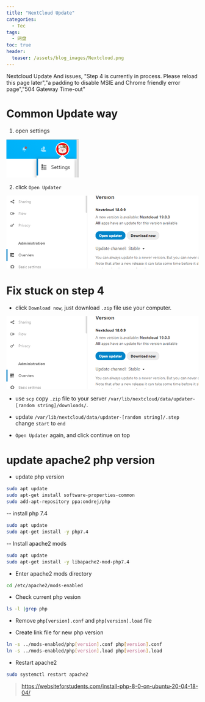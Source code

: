 ```yaml
---
title: "NextCloud Update"
categories:
  - Tec
tags:
  - 网盘
toc: true
header:
  teaser: /assets/blog_images/Nextcloud.png
---
```

Nextcloud Update And issues, "Step 4 is currently in process. Please reload this page later","a padding to disable MSIE and Chrome friendly error page","504 Gateway Time-out"

# Common Update way

1. open settings

![Settings](/assets/blog_images/fix1.png)

2. click `Open Updater`

![Detail](/assets/blog_images/fix2.png)

# Fix stuck on step 4

- click `Download now`, just download `.zip` file use your computer.

![Detail](/assets/blog_images/fix2.png)

- use `scp` copy `.zip` file to your server `/var/lib/nextcloud/data/updater-[random string]/downloads/`.

- update `/var/lib/nextcloud/data/updater-[random string]/.step` change `start` to `end` 

- `Open Updater` again, and click continue on top

# update apache2 php version

- update php version

```sh
sudo apt update
sudo apt-get install software-properties-common
sudo add-apt-repository ppa:ondrej/php
```

-- install php 7.4
```sh
sudo apt update
sudo apt-get install -y php7.4
```

-- Install apache2 mods

```sh
sudo apt update
sudo apt-get install -y libapache2-mod-php7.4
```

- Enter apache2 mods directory

```sh
cd /etc/apache2/mods-enabled
```

- Check current php vesion
```sh
ls -l |grep php
```

- Remove `php[version].conf` and `php[version].load` file

- Create link file for new php version

```sh
ln -s ../mods-enabled/php[version].conf php[version].conf 
ln -s ../mods-enabled/php[version].load php[version].load 
```

- Restart apache2

```sh
sudo systemctl restart apache2
```


> <https://websiteforstudents.com/install-php-8-0-on-ubuntu-20-04-18-04/>